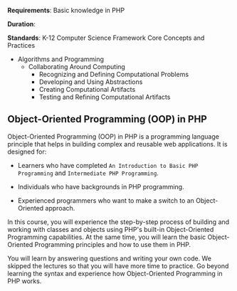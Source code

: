 **Requirements**: Basic knowledge in PHP

**Duration**: 

**Standards**: K-12 Computer Science Framework Core Concepts and Practices
* Algorithms and Programming
  - Collaborating Around Computing
	- Recognizing and Defining Computational Problems
	- Developing and Using Abstractions
	- Creating Computational Artifacts
	- Testing and Refining Computational Artifacts
  
## Object-Oriented Programming (OOP) in PHP

Object-Oriented Programming (OOP) in PHP is a programming language principle that helps in building complex and reusable web applications. It is designed for:

* Learners who have completed `An Introduction to Basic PHP Programming` and `Intermediate PHP Programming`.

* Individuals who have backgrounds in PHP programming.

* Experienced programmers who want to make a switch to an Object-Oriented approach.

In this course, you will experience the step-by-step process of building and working with classes and objects using PHP's built-in Object-Oriented Programming capabilities. At the same time, you will learn the basic Object-Oriented Programming principles and how to use them in PHP.

You will learn by answering questions and writing your own code. We skipped the lectures so that you will have more time to practice. Go beyond learning the syntax and experience how Object-Oriented Programming in PHP works.
